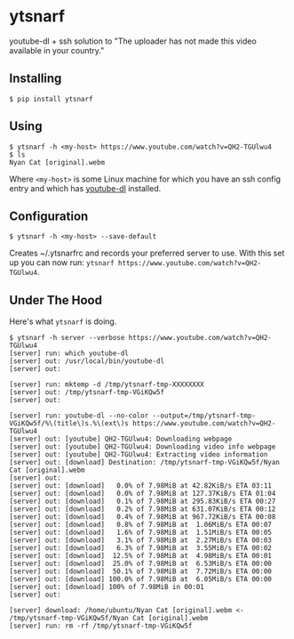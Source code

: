 # ytsnarf
youtube-dl + ssh solution to "The uploader has not made this video available in your country."

## Installing

`$ pip install ytsnarf `

## Using

```
$ ytsnarf -h <my-host> https://www.youtube.com/watch?v=QH2-TGUlwu4
$ ls
Nyan Cat [original].webm

```

Where `<my-host>` is some Linux machine for which you have an ssh config entry and which has [youtube-dl](https://rg3.github.io/youtube-dl/) installed.

## Configuration

`$ ytsnarf -h <my-host> --save-default`

Creates ~/.ytsnarfrc and records your preferred server to use. With this set up you can now run: `ytsnarf https://www.youtube.com/watch?v=QH2-TGUlwu4`.

## Under The Hood

Here's what `ytsnarf` is doing.

```
$ ytsnarf -h server --verbose https://www.youtube.com/watch?v=QH2-TGUlwu4
[server] run: which youtube-dl
[server] out: /usr/local/bin/youtube-dl
[server] out: 

[server] run: mktemp -d /tmp/ytsnarf-tmp-XXXXXXXX
[server] out: /tmp/ytsnarf-tmp-VGiKQw5f
[server] out: 

[server] run: youtube-dl --no-color --output=/tmp/ytsnarf-tmp-VGiKQw5f/%\(title\)s.%\(ext\)s https://www.youtube.com/watch?v=QH2-TGUlwu4
[server] out: [youtube] QH2-TGUlwu4: Downloading webpage
[server] out: [youtube] QH2-TGUlwu4: Downloading video info webpage
[server] out: [youtube] QH2-TGUlwu4: Extracting video information
[server] out: [download] Destination: /tmp/ytsnarf-tmp-VGiKQw5f/Nyan Cat [original].webm
[server] out: 
[server] out: [download]   0.0% of 7.98MiB at 42.82KiB/s ETA 03:11
[server] out: [download]   0.0% of 7.98MiB at 127.37KiB/s ETA 01:04
[server] out: [download]   0.1% of 7.98MiB at 295.83KiB/s ETA 00:27
[server] out: [download]   0.2% of 7.98MiB at 631.07KiB/s ETA 00:12
[server] out: [download]   0.4% of 7.98MiB at 967.72KiB/s ETA 00:08
[server] out: [download]   0.8% of 7.98MiB at  1.06MiB/s ETA 00:07
[server] out: [download]   1.6% of 7.98MiB at  1.51MiB/s ETA 00:05
[server] out: [download]   3.1% of 7.98MiB at  2.27MiB/s ETA 00:03
[server] out: [download]   6.3% of 7.98MiB at  3.55MiB/s ETA 00:02
[server] out: [download]  12.5% of 7.98MiB at  4.98MiB/s ETA 00:01
[server] out: [download]  25.0% of 7.98MiB at  6.53MiB/s ETA 00:00
[server] out: [download]  50.1% of 7.98MiB at  7.72MiB/s ETA 00:00
[server] out: [download] 100.0% of 7.98MiB at  6.05MiB/s ETA 00:00
[server] out: [download] 100% of 7.98MiB in 00:01
[server] out: 

[server] download: /home/ubuntu/Nyan Cat [original].webm <- /tmp/ytsnarf-tmp-VGiKQw5f/Nyan Cat [original].webm
[server] run: rm -rf /tmp/ytsnarf-tmp-VGiKQw5f
```
